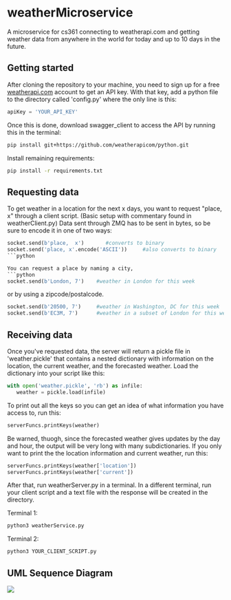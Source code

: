 # weatherMicroservice
A microservice for cs361 connecting to weatherapi.com and getting weather data from anywhere in the world for today and up to 10 days in the future.


## Getting started
After cloning the repository to your machine, you need to sign up for a free [weatherapi.com](https://www.weatherapi.com/signup.aspx) account to get an API key. With that key, add a python file to the directory called 'config.py' where the only line is this:

```python
apiKey = 'YOUR_API_KEY'
```

Once this is done, download swagger_client to access the API by running this in the terminal:

```sh
pip install git+https://github.com/weatherapicom/python.git
```

Install remaining requirements:
```sh
pip install -r requirements.txt
```

## Requesting data

To get weather in a location for the next x days, you want to request "place, x" through a client script. (Basic setup with commentary found in weatherClient.py) Data sent through ZMQ has to be sent in bytes, so be sure to encode it in one of two ways:

```python
socket.send(b'place,  x')       #converts to binary
socket.send('place, x'.encode('ASCII'))     #also converts to binary
```python

You can request a place by naming a city, 
```python
socket.send(b'London, 7')    #weather in London for this week
```

or by using a zipcode/postalcode.
```python
socket.send(b'20500, 7')     #weather in Washington, DC for this week
socket.send(b'EC3M, 7')      #weather in a subset of London for this week
```
## Receiving data

Once you've requested data, the server will return a pickle file in 'weather.pickle' that contains a nested dictionary with information on the location, the current weather, and the forecasted weather. Load the dictionary into your script like this:

```python
with open('weather.pickle', 'rb') as infile:
   weather = pickle.load(infile)
```
To print out all the keys so you can get an idea of what information you have access to, run this:

```python
serverFuncs.printKeys(weather)
```

Be warned, thuogh, since the forecasted weather gives updates by the day and hour, the output will be very long with many subdictionaries. If you only want to print the the location information and current weather, run this:

```python
serverFuncs.printKeys(weather['location'])
serverFuncs.printKeys(weather['current'])
```

After that, run weatherServer.py in a terminal. In a different terminal, run your client script and a text file with the response will be created in the directory.

Terminal 1:
```sh
python3 weatherService.py
```

Terminal 2:
```sh
python3 YOUR_CLIENT_SCRIPT.py
```

## UML Sequence Diagram

<img src="https://www.planttext.com/api/plantuml/png/NP312i9034Jl-OgmTt-W1wb7iKAnLCzn6t5nsyLiAlZtPeiAUWgyoSo4r5b9T1uZW0QDZEx4f5SMtBHR78ENb5aUmJFs-yO1aDSas1i4doQL5D5rji7Ya39sXoESqpmD94zqbh5Gcy2J5HXhWxzPpoL4NhHsrm2KF5ojYnqh5BxFd3NZG4fGc4cMyQ-K4x-cpDFmwx3amkrUVWk5cB2qLHWJVHorcUq9Bm00">
